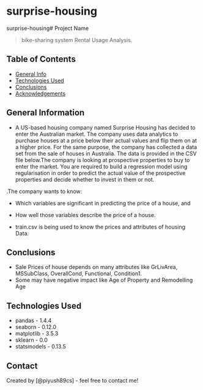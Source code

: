 # surprise-housing
surprise-housing# Project Name
> bike-sharing system Rental Usage Analysis.


## Table of Contents
* [General Info](#general-information)
* [Technologies Used](#technologies-used)
* [Conclusions](#conclusions)
* [Acknowledgements](#acknowledgements)

<!-- You can include any other section that is pertinent to your problem -->

## General Information
- A US-based housing company named Surprise Housing has decided to enter the Australian market. The company uses data analytics to purchase houses at a price below their actual values and flip them on at a higher price. For the same purpose, the company has collected a data set from the sale of houses in Australia. The data is provided in the CSV file below.The company is looking at prospective properties to buy to enter the market. You are required to build a regression model using regularisation in order to predict the actual value of the prospective properties and decide whether to invest in them or not.

.The company wants to know:
- Which variables are significant in predicting the price of a house, and
- How well those variables describe the price of a house.

- train.csv is being used to know the prices and attributes of housing Data.


## Conclusions
- Sale Prices of house depends on many attributes like GrLivArea, MSSubClass, OverallCond, Functional, Condition1.
- Some may have negative impact like Age of Property and Remodelling Age



## Technologies Used
- pandas - 1.4.4  
- seaborn - 0.12.0  
- matplotlib - 3.5.3
- sklearn - 0.0
- statsmodels - 0.13.5

<!-- As the libraries versions keep on changing, it is recommended to mention the version of library used in this project -->


## Contact
Created by [@piyush89cs] - feel free to contact me!
